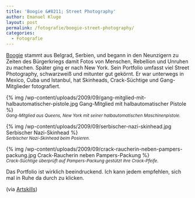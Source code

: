 ```yaml
---
title: 'Boogie &#8211; Street Photography'
author: Emanuel Kluge
layout: post
permalink: /fotografie/boogie-street-photography/
categories:
  - Fotografie
---
```


[Boogie](http://www.artcoup.com/) stammt aus Belgrad, Serbien, und begann in den Neunzigern zu Zeiten des Bürgerkriegs damit Fotos von Menschen, Rebellion und Unruhen zu machen. Später ging er nach New York. Sein Portfolio umfasst viel Street Photography, schwarzweiß und mitunter gut gekörnt. Er war unterwegs in Mexico, Cuba und Istanbul, hat Skinheads, Crack-Süchtige und Gang-Mitglieder fotografiert.

{% img /wp-content/uploads/2009/09/gang-mitglied-mit-halbautomatischer-pistole.jpg Gang-Mitglied mit halbautomatischer Pistole %}  
<small>*Gang-Mitglied aus Queens, New York mit seiner halbautomatischen Maschinenpistole.*</small>

{% img /wp-content/uploads/2009/09/serbischer-nazi-skinhead.jpg Serbischer Nazi-Skinhead %}  
<small>*Serbischer Nazi-Skinhead beim Posieren.*</small>

{% img /wp-content/uploads/2009/09/crack-raucherin-neben-pampers-packung.jpg Crack-Raucherin neben Pampers-Packung %}  
<small>*Crack-Süchtige überprüft auf Pampers-Packung gestützt ihre Crack-Pfeife.*</small>

Das Portfolio ist wirklich beeindruckend. Ich kann jedem empfehlen, sich mal in Ruhe da durch zu klicken.

(via [Artskills](http://www.artskills.net/archives/2684))
